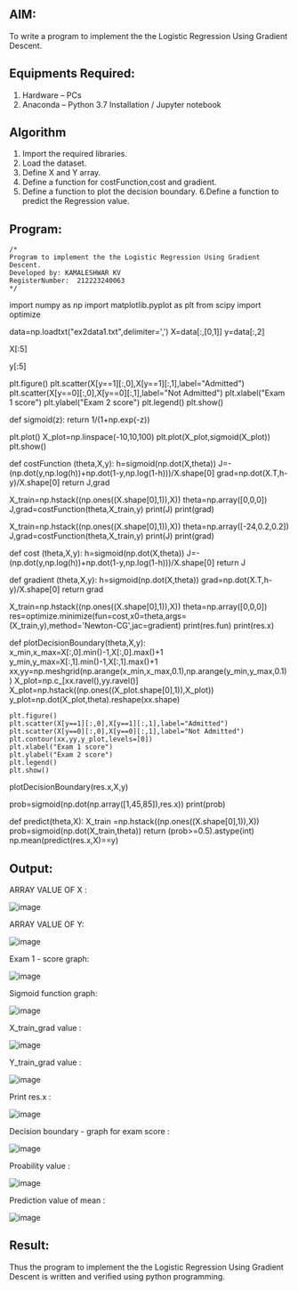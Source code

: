 ## AIM:
To write a program to implement the the Logistic Regression Using Gradient Descent.

## Equipments Required:
1. Hardware – PCs
2. Anaconda – Python 3.7 Installation / Jupyter notebook

## Algorithm
1. Import the required libraries.
2. Load the dataset.
3. Define X and Y array.
4. Define a function for costFunction,cost and gradient.
5. Define a function to plot the decision boundary. 6.Define a function to predict the 
   Regression value.

## Program:
```
/*
Program to implement the the Logistic Regression Using Gradient Descent.
Developed by: KAMALESHWAR KV
RegisterNumber:  212223240063
*/
```
import numpy as np
import matplotlib.pyplot as plt
from scipy import optimize

data=np.loadtxt("ex2data1.txt",delimiter=',')
X=data[:,[0,1]]
y=data[:,2]

X[:5]

y[:5]

plt.figure()
plt.scatter(X[y==1][:,0],X[y==1][:,1],label="Admitted")
plt.scatter(X[y==0][:,0],X[y==0][:,1],label="Not Admitted")
plt.xlabel("Exam 1 score")
plt.ylabel("Exam 2 score")
plt.legend()
plt.show()

def sigmoid(z):
    return 1/(1+np.exp(-z))

plt.plot()
X_plot=np.linspace(-10,10,100)
plt.plot(X_plot,sigmoid(X_plot))
plt.show()

def costFunction (theta,X,y):
    h=sigmoid(np.dot(X,theta))
    J=-(np.dot(y,np.log(h))+np.dot(1-y,np.log(1-h)))/X.shape[0]
    grad=np.dot(X.T,h-y)/X.shape[0]
    return J,grad

X_train=np.hstack((np.ones((X.shape[0],1)),X))
theta=np.array([0,0,0])
J,grad=costFunction(theta,X_train,y)
print(J)
print(grad)

X_train=np.hstack((np.ones((X.shape[0],1)),X))
theta=np.array([-24,0.2,0.2])
J,grad=costFunction(theta,X_train,y)
print(J)
print(grad)

def cost (theta,X,y):
    h=sigmoid(np.dot(X,theta))
    J=-(np.dot(y,np.log(h))+np.dot(1-y,np.log(1-h)))/X.shape[0]
    return J

def gradient (theta,X,y):
    h=sigmoid(np.dot(X,theta))
    grad=np.dot(X.T,h-y)/X.shape[0]
    return grad

X_train=np.hstack((np.ones((X.shape[0],1)),X))
theta=np.array([0,0,0])
res=optimize.minimize(fun=cost,x0=theta,args=(X_train,y),method='Newton-CG',jac=gradient)
print(res.fun)
print(res.x)

def plotDecisionBoundary(theta,X,y):
    x_min,x_max=X[:,0].min()-1,X[:,0].max()+1
    y_min,y_max=X[:,1].min()-1,X[:,1].max()+1
    xx,yy=np.meshgrid(np.arange(x_min,x_max,0.1),np.arange(y_min,y_max,0.1))
    X_plot=np.c_[xx.ravel(),yy.ravel()]
    X_plot=np.hstack((np.ones((X_plot.shape[0],1)),X_plot))
    y_plot=np.dot(X_plot,theta).reshape(xx.shape)
    
    plt.figure()
    plt.scatter(X[y==1][:,0],X[y==1][:,1],label="Admitted")
    plt.scatter(X[y==0][:,0],X[y==0][:,1],label="Not Admitted")
    plt.contour(xx,yy,y_plot,levels=[0])
    plt.xlabel("Exam 1 score")
    plt.ylabel("Exam 2 score")
    plt.legend()
    plt.show()


plotDecisionBoundary(res.x,X,y)

prob=sigmoid(np.dot(np.array([1,45,85]),res.x))
print(prob)

def predict(theta,X):
    X_train =np.hstack((np.ones((X.shape[0],1)),X))
    prob=sigmoid(np.dot(X_train,theta))
    return (prob>=0.5).astype(int)
np.mean(predict(res.x,X)==y)


## Output:

ARRAY VALUE OF X :


![image](https://github.com/Kamaleshwa/-Implementation-of-Logistic-Regression-Using-Gradient-Descent/assets/144980199/ed2d8978-4758-4d8b-b07e-71671f753dd9)


ARRAY VALUE OF Y:

![image](https://github.com/Kamaleshwa/-Implementation-of-Logistic-Regression-Using-Gradient-Descent/assets/144980199/360ac5b4-fedd-4d52-bdb3-9922834d3d99)


Exam 1 - score graph:

![image](https://github.com/Kamaleshwa/-Implementation-of-Logistic-Regression-Using-Gradient-Descent/assets/144980199/7e4abd92-c2f8-42e9-9f74-6edf81f948a6)

Sigmoid function graph:

![image](https://github.com/Kamaleshwa/-Implementation-of-Logistic-Regression-Using-Gradient-Descent/assets/144980199/0f38f8b1-13f5-43c8-8f7c-7cfef1d44cac)

X_train_grad value :

![image](https://github.com/Kamaleshwa/-Implementation-of-Logistic-Regression-Using-Gradient-Descent/assets/144980199/3e9d7b13-2f9d-4c30-be3e-53c1568a6b49)

Y_train_grad value :

![image](https://github.com/Kamaleshwa/-Implementation-of-Logistic-Regression-Using-Gradient-Descent/assets/144980199/b617accf-b4c5-477f-8682-a6085efa16db)

Print res.x :

![image](https://github.com/Kamaleshwa/-Implementation-of-Logistic-Regression-Using-Gradient-Descent/assets/144980199/349399fa-33f8-451a-8783-0afbd21b4ffd)

Decision boundary - graph for exam score :

![image](https://github.com/Kamaleshwa/-Implementation-of-Logistic-Regression-Using-Gradient-Descent/assets/144980199/73ac5bb7-b5b8-482c-bb03-c3fa1d925581)

Proability value :

![image](https://github.com/Kamaleshwa/-Implementation-of-Logistic-Regression-Using-Gradient-Descent/assets/144980199/a47e46df-504d-4f76-9d4e-39d7b490de23)

Prediction value of mean :

![image](https://github.com/Kamaleshwa/-Implementation-of-Logistic-Regression-Using-Gradient-Descent/assets/144980199/9b937bc9-5cd8-49fe-9587-48bebee39d7a)


## Result:
Thus the program to implement the the Logistic Regression Using Gradient Descent is written and verified using python programming.

